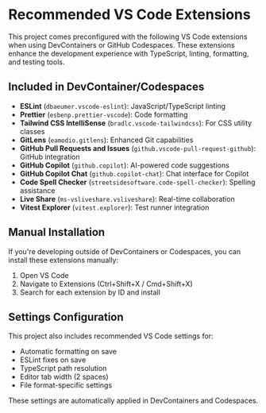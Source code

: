 # Recommended VS Code Extensions

This project comes preconfigured with the following VS Code extensions when using DevContainers or GitHub Codespaces. These extensions enhance the development experience with TypeScript, linting, formatting, and testing tools.

## Included in DevContainer/Codespaces

- **ESLint** (`dbaeumer.vscode-eslint`): JavaScript/TypeScript linting
- **Prettier** (`esbenp.prettier-vscode`): Code formatting
- **Tailwind CSS IntelliSense** (`bradlc.vscode-tailwindcss`): For CSS utility classes
- **GitLens** (`eamodio.gitlens`): Enhanced Git capabilities
- **GitHub Pull Requests and Issues** (`github.vscode-pull-request-github`): GitHub integration
- **GitHub Copilot** (`github.copilot`): AI-powered code suggestions
- **GitHub Copilot Chat** (`github.copilot-chat`): Chat interface for Copilot
- **Code Spell Checker** (`streetsidesoftware.code-spell-checker`): Spelling assistance
- **Live Share** (`ms-vsliveshare.vsliveshare`): Real-time collaboration
- **Vitest Explorer** (`vitest.explorer`): Test runner integration

## Manual Installation

If you're developing outside of DevContainers or Codespaces, you can install these extensions manually:

1. Open VS Code
2. Navigate to Extensions (Ctrl+Shift+X / Cmd+Shift+X)
3. Search for each extension by ID and install

## Settings Configuration

This project also includes recommended VS Code settings for:

- Automatic formatting on save
- ESLint fixes on save
- TypeScript path resolution
- Editor tab width (2 spaces)
- File format-specific settings

These settings are automatically applied in DevContainers and Codespaces.